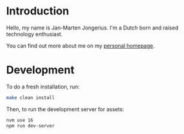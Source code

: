 # Introduction

Hello, my name is Jan-Marten Jongerius. I'm a Dutch born and raised technology
enthusiast.

You can find out more about me on my [personal homepage](https://janmarten.name).

# Development

To do a fresh installation, run:

```bash
make clean install
```

Then, to run the development server for assets:

```bash
nvm use 16
npm run dev-server
```
